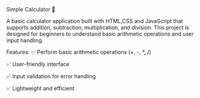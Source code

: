 Simple Calculator 🧮

A basic calculator application built with HTML,CSS and JavaScript that supports addition, subtraction, multiplication, and division. This project is designed for beginners to understand basic arithmetic operations and user input handling.

Features:
✅ Perform basic arithmetic operations (+, -, *, /)

✅ User-friendly interface

✅ Input validation for error handling

✅ Lightweight and efficient
